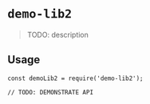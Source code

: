 # `demo-lib2`

> TODO: description

## Usage

```
const demoLib2 = require('demo-lib2');

// TODO: DEMONSTRATE API
```
